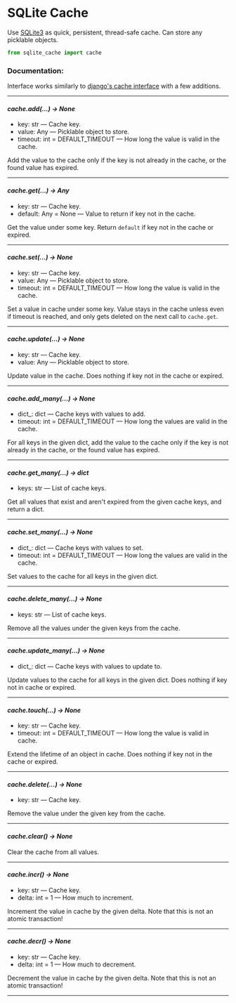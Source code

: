# SQLite Cache

Use [SQLite3](https://docs.python.org/3/library/sqlite3.html) as quick, persistent, thread-safe cache. 
Can store any picklable objects.

```python
from sqlite_cache import cache
```

###  Documentation:

Interface works similarly to [django's cache interface](https://docs.djangoproject.com/en/3.2/topics/cache/#basic-usage)
with a few additions.

---

#### *cache.add(...) → None*
- key: str — Cache key.
- value: Any — Picklable object to store.
- timeout: int = DEFAULT_TIMEOUT — How long the value is valid in the cache.

Add the value to the cache only if the key is not already in the cache, 
or the found value has expired.

---

#### *cache.get(...) → Any*
- key: str — Cache key.
- default: Any = None — Value to return if key not in the cache.

Get the value under some key. Return `default` if key not in the cache or expired.

---

#### *cache.set(...) → None*
- key: str — Cache key.
- value: Any — Picklable object to store.
- timeout: int = DEFAULT_TIMEOUT — How long the value is valid in the cache.

Set a value in cache under some key. Value stays in the cache unless even if timeout
is reached, and only gets deleted on the next call to `cache.get`.

---

#### *cache.update(...) → None*
- key: str — Cache key.
- value: Any — Picklable object to store.

Update value in the cache. Does nothing if key not in the cache or expired.

---

#### *cache.add_many(...) → None*
- dict_: dict — Cache keys with values to add.
- timeout: int = DEFAULT_TIMEOUT — How long the values are valid in the cache.

For all keys in the given dict, add the value to the cache only if the key is not 
already in the cache, or the found value has expired.

---

#### *cache.get_many(...) → dict*
- keys: str — List of cache keys.

Get all values that exist and aren't expired from the given cache keys, and return a dict.

---

#### *cache.set_many(...) → None*
- dict_: dict — Cache keys with values to set.
- timeout: int = DEFAULT_TIMEOUT — How long the values are valid in the cache.

Set values to the cache for all keys in the given dict.

---

#### *cache.delete_many(...) → None*
- keys: str — List of cache keys.

Remove all the values under the given keys from the cache.

---

#### *cache.update_many(...) → None*
- dict_: dict — Cache keys with values to update to.

Update values to the cache for all keys in the given dict. Does nothing if key not in cache or expired.

---

#### *cache.touch(...) → None*
- key: str — Cache key.
- timeout: int = DEFAULT_TIMEOUT — How long the value is valid in cache.

Extend the lifetime of an object in cache. Does nothing if key not in the cache or expired.

---

#### *cache.delete(...) → None*
- key: str — Cache key.

Remove the value under the given key from the cache.

---

#### *cache.clear() → None*

Clear the cache from all values.

---

#### *cache.incr() → None*
- key: str — Cache key.
- delta: int = 1 — How much to increment.

Increment the value in cache by the given delta.
Note that this is not an atomic transaction!

---

#### *cache.decr() → None*
- key: str — Cache key.
- delta: int = 1 — How much to decrement.

Decrement the value in cache by the given delta.
Note that this is not an atomic transaction!

---
